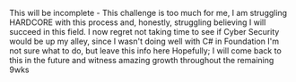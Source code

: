 This will be incomplete - 
This challenge is too much for me, I am struggling HARDCORE with this process and, honestly, struggling believing I will succeed in this field. 
I now regret not taking time to see if Cyber Security would be up my alley, since I wasn't doing well with C# in Foundation
I'm not sure what to do, but leave this info here
Hopefully; I will come back to this in the future and witness amazing growth throughout the remaining 9wks